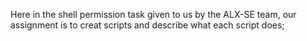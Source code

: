 Here in the shell permission task given to us by the ALX-SE team, our assignment is to creat scripts and describe what each script does;


